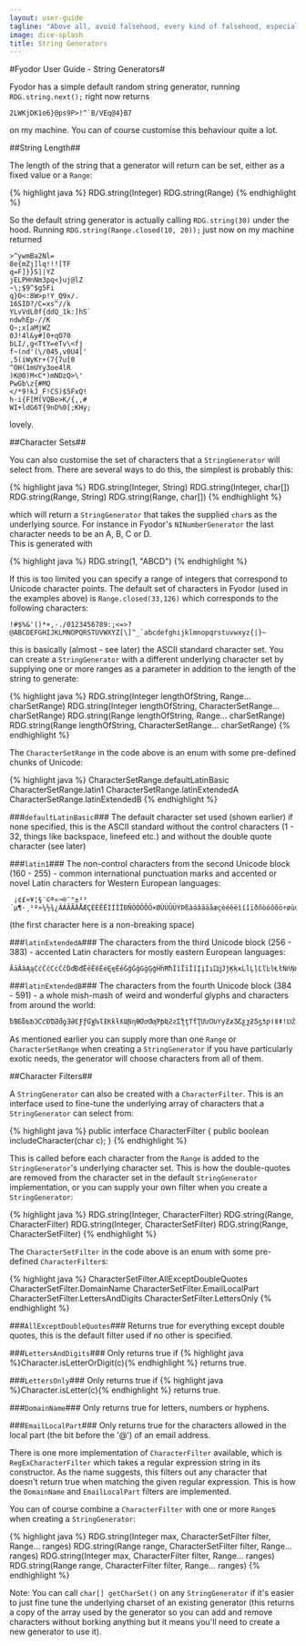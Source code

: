 ```yaml
---
layout: user-guide
tagline: "Above all, avoid falsehood, every kind of falsehood, especially falseness to yourself. Watch over your own deceitfulness and look into it every hour, every minute"
image: dice-splash
title: String Generators
---
```


#Fyodor User Guide - String Generators#

Fyodor has a simple default random string generator, 
running `RDG.string.next();` right now returns 
                                                     
```
2LWKjDK1o6}@ps9P>!^`B/VEq@4}B7
```

on my machine. You can of course customise this behaviour quite a lot.

##String Length##

The length of the string that a generator will return can be set, either as a fixed value or a `Range`:

{% highlight java %}
RDG.string(Integer)
RDG.string(Range<Integer>)
{% endhighlight %}

So the default string generator is actually calling `RDG.string(30)` under the hood. Running
 `RDG.string(Range.closed(10, 20));` just now on my machine returned
 
 ```
 >^ywmBa2Nl=
 8e{mZj]lq!!![TF
 q=F]}}S]|YZ
 jELPHnNm3pq<}uj@lZ
 ~\;$9^$g5Fi
 q}O<:8W>p!Y_Q9x/.
 16SID?/C=xs^//k
 YLvVdL0f{ddQ_1k:]hS`
 ndwhEp-//K
 Q~;x[aMjWZ
 0J!4l&y#]0+qO70
 bLI/,g<TtY=eTv\<fj
 f~(nd'(\/045,v0U4['
 ,5(iWyKr+(7{7u[0
 ^OH(1mUYy3oe4lR
 )K@0)M<C*)mNDzQ>\'
 PwGb\z{#MQ
 </*9!kJ_F!CS)$5FxQ!
 h-i{F[M(VQBe>K/{,,#
 WI+ldG6T{9nD%0[;KHy;
```

lovely.

##Character Sets##

You can also customise the set of characters that a `StringGenerator` will select from. There are several ways
to do this, the simplest is probably this:

{% highlight java %}
RDG.string(Integer, String)
RDG.string(Integer, char[])
RDG.string(Range<Integer>, String)
RDG.string(Range<Integer>, char[])
{% endhighlight %}

which will return a `StringGenerator` that takes the supplied `char`s as the underlying source. 
For instance in Fyodor's `NINumberGenerator` the last character needs to be an A, B, C or D.  
This is generated with 

{% highlight java %}
RDG.string(1, "ABCD")
{% endhighlight %} 

If this is too limited you can specify a range of integers that correspond to Unicode character points.
The default set of characters in Fyodor (used in the examples above) is `Range.closed(33,126)` which
corresponds to the following characters:

```
!#$%&'()*+,-./0123456789:;<=>?@ABCDEFGHIJKLMNOPQRSTUVWXYZ[\]^_`abcdefghijklmnopqrstuvwxyz{|}~
```

this is basically (almost - see later) the ASCII standard character set. You can create a `StringGenerator`
with a different underlying character set by supplying one or more ranges as a parameter in addition to the length of 
the string to generate:

{% highlight java %}
RDG.string(Integer lengthOfString, Range<Integer>... charSetRange)
RDG.string(Integer lengthOfString, CharacterSetRange... charSetRange)
RDG.string(Range<Integer> lengthOfString, Range<Integer>... charSetRange)
RDG.string(Range<Integer> lengthOfString, CharacterSetRange... charSetRange)
{% endhighlight %}

The `CharacterSetRange` in the code above is an enum with some pre-defined chunks of Unicode:

{% highlight java %}
CharacterSetRange.defaultLatinBasic
CharacterSetRange.latin1
CharacterSetRange.latinExtendedA
CharacterSetRange.latinExtendedB
{% endhighlight %}

###`defaultLatinBasic`###
The default character set used (shown earlier) if none specified, this is the ASCII standard without the control
characters (1 - 32, things like backspace, linefeed etc.) and without the double quote character (see later)

###`latin1`###
The non-control characters from the second Unicode block (160 - 255) - common international punctuation
marks and accented or novel Latin characters for Western European languages:

```
 ¡¢£¤¥¦§¨©ª«¬­®¯°±²³´µ¶·¸¹º»¼½¾¿ÀÁÂÃÄÅÆÇÈÉÊËÌÍÎÏÐÑÒÓÔÕÖ×ØÙÚÛÜÝÞßàáâãäåæçèéêëìíîïðñòóôõö÷øùúûüýþÿ
```

(the first character here is a non-breaking space)

###`latinExtendedA`###
The characters from the third Unicode block (256 - 383) - accented Latin characters for mostly 
eastern European languages:

```
ĀāĂăĄąĆćĈĉĊċČčĎďĐđĒēĔĕĖėĘęĚěĜĝĞğĠġĢģĤĥĦħĨĩĪīĬĭĮįİıĲĳĴĵĶķĸĹĺĻļĽľĿŀŁłŃńŅņŇňŉŊŋŌōŎŏŐőŒœŔŕŖŗŘřŚśŜŝŞşŠšŢţŤťŦŧŨũŪūŬŭŮůŰűŲųŴŵŶŷŸŹźŻżŽžſ
```

###`latinExtendedB`###
The characters from the fourth Unicode block (384 - 591) - a whole mish-mash of weird and wonderful
glyphs and characters from around the world:

```
ƀƁƂƃƄƅƆƇƈƉƊƋƌƍƎƏƐƑƒƓƔƕƖƗƘƙƚƛƜƝƞƟƠơƢƣƤƥƦƧƨƩƪƫƬƭƮƯưƱƲƳƴƵƶƷƸƹƺƻƼƽƾƿǀǁǂǃǄǅǆǇǈǉǊǋǌǍǎǏǐǑǒǓǔǕǖǗǘǙǚǛǜǝǞǟǠǡǢǣǤǥǦǧǨǩǪǫǬǭǮǯǰǱǲǳǴǵǶǷǸǹǺǻǼǽǾǿȀȁȂȃȄȅȆȇȈȉȊȋȌȍȎȏȐȑȒȓȔȕȖȗȘșȚțȜȝȞȟȠȡȢȣȤȥȦȧȨȩȪȫȬȭȮȯȰȱȲȳȴȵȶȷȸȹȺȻȼȽȾȿɀɁɂɃɄɅɆɇɈɉɊɋɌɍɎɏ
```

As mentioned earlier you can supply more than one `Range` or `CharacterSetRange` when creating a `StringGenerator`
if you have particularly exotic needs, the generator will choose characters from all of them.

##Character Filters##

A `StringGenerator` can also be created with a `CharacterFilter`.  This is an interface used to fine-tune
the underlying array of characters that a `StringGenerator` can select from:

{% highlight java %}
public interface CharacterFilter {
    public boolean includeCharacter(char c);
}
{% endhighlight %}

This is called before each character from the `Range` is added to the `StringGenerator`'s underlying
character set. This is how the double-quotes are removed from the character set in the default `StringGenerator`
implementation, or you can supply your own filter when you create a `StringGenerator`:
 
{% highlight java %}
RDG.string(Integer, CharacterFilter)
RDG.string(Range<Integer>, CharacterFilter)
RDG.string(Integer, CharacterSetFilter)
RDG.string(Range<Integer>, CharacterSetFilter)
{% endhighlight %}

The `CharacterSetFilter` in the code above is an enum with some pre-defined `CharacterFilter`s:

{% highlight java %}
CharacterSetFilter.AllExceptDoubleQuotes
CharacterSetFilter.DomainName
CharacterSetFilter.EmailLocalPart
CharacterSetFilter.LettersAndDigits
CharacterSetFilter.LettersOnly
{% endhighlight %}

###`AllExceptDoubleQuotes`###
Returns true for everything except double quotes, this is the default filter used if no other is 
specified.

###`LettersAndDigits`###
Only returns true if {% highlight java %}Character.isLetterOrDigit(c){% endhighlight %} returns true.

###`LettersOnly`###
Only returns true if {% highlight java %}Character.isLetter(c){% endhighlight %} returns true.

###`DomainName`###
Only returns true for letters, numbers or hyphens.

###`EmailLocalPart`###
Only returns true for the characters allowed in the local part (the bit before the '@') of an email address.

There is one more implementation of `CharacterFilter` available, which is `RegExCharacterFilter` 
which takes a regular expression string in its constructor. As the name suggests, this filters 
out any character that doesn't return true when matching the given regular expression.
This is how the `DomainName` and `EmailLocalPart` filters are implemented.

You can of course combine a `CharacterFilter` with one or more `Range`s when creating a `StringGenerator`:

{% highlight java %}
RDG.string(Integer max, CharacterSetFilter filter, Range<Integer>... ranges)
RDG.string(Range<Integer> range, CharacterSetFilter filter, Range<Integer>... ranges)
RDG.string(Integer max, CharacterFilter filter, Range<Integer>... ranges)
RDG.string(Range<Integer> range, CharacterFilter filter, Range<Integer>... ranges)
{% endhighlight %}
 
Note: You can call `char[] getCharSet()` on any `StringGenerator` if it's easier to just fine tune the 
underlying charset of an existing generator (this returns a copy of the array used by the 
generator so you can add and remove characters without borking anything but it means you'll need 
to create a new generator to use it).